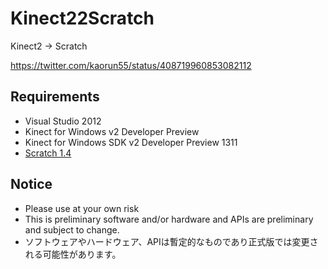 Kinect22Scratch
===============

Kinect2 -> Scratch

https://twitter.com/kaorun55/status/408719960853082112


## Requirements

 * Visual Studio 2012
 * Kinect for Windows v2 Developer Preview
 * Kinect for Windows SDK v2 Developer Preview 1311
 * [Scratch 1.4](http://info.scratch.mit.edu/ja/Scratch_1.4_Download)

## Notice
 
* Please use at your own risk
* This is preliminary software and/or hardware and APIs are preliminary and subject to change.
* ソフトウェアやハードウェア、APIは暫定的なものであり正式版では変更される可能性があります。

